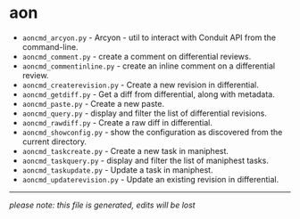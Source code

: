 # aon
* `aoncmd_arcyon.py` -
Arcyon - util to interact with Conduit API from the command-line.
* `aoncmd_comment.py` -
create a comment on differential reviews.
* `aoncmd_commentinline.py` -
create an inline comment on a differential review.
* `aoncmd_createrevision.py` -
Create a new revision in differential.
* `aoncmd_getdiff.py` -
Get a diff from differential, along with metadata.
* `aoncmd_paste.py` -
Create a new paste.
* `aoncmd_query.py` -
display and filter the list of differential revisions.
* `aoncmd_rawdiff.py` -
Create a raw diff in differential.
* `aoncmd_showconfig.py` -
show the configuration as discovered from the current directory.
* `aoncmd_taskcreate.py` -
Create a new task in maniphest.
* `aoncmd_taskquery.py` -
display and filter the list of maniphest tasks.
* `aoncmd_taskupdate.py` -
Update a task in maniphest.
* `aoncmd_updaterevision.py` -
Update an existing revision in differential.

-----
*please note: this file is generated, edits will be lost*
